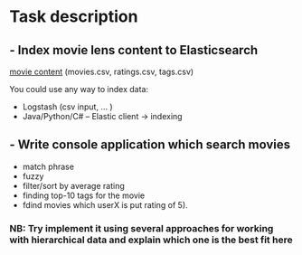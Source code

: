 # Task description

## - Index movie lens content to Elasticsearch
[movie content](https://files.grouplens.org/datasets/movielens/ml-25m-README.html) (movies.csv, ratings.csv, tags.csv)

You could use any way to index data:
- Logstash (csv input, ... )
- Java/Python/C# – Elastic client -> indexing

## - Write console application which search movies

- match phrase
- fuzzy
- filter/sort by average rating
- finding top-10 tags for the movie
- fdind movies which userX is put rating of 5).

### NB: Try implement it using several approaches for working with hierarchical data and explain which one is the best fit here